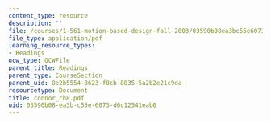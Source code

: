 ```yaml
---
content_type: resource
description: ''
file: /courses/1-561-motion-based-design-fall-2003/03590b08ea3bc55e6073d6c12541eab0_connor_ch8.pdf
file_type: application/pdf
learning_resource_types:
- Readings
ocw_type: OCWFile
parent_title: Readings
parent_type: CourseSection
parent_uid: 8e2b5554-8623-f8cb-8835-5a2b2e21c9da
resourcetype: Document
title: connor_ch8.pdf
uid: 03590b08-ea3b-c55e-6073-d6c12541eab0
---
```

